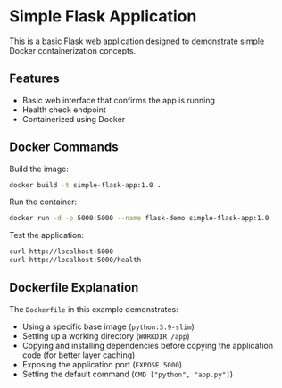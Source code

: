 # Simple Flask Application

This is a basic Flask web application designed to demonstrate simple Docker containerization concepts.

## Features

- Basic web interface that confirms the app is running
- Health check endpoint
- Containerized using Docker

## Docker Commands

Build the image:
```bash
docker build -t simple-flask-app:1.0 .
```

Run the container:
```bash
docker run -d -p 5000:5000 --name flask-demo simple-flask-app:1.0
```

Test the application:
```bash
curl http://localhost:5000
curl http://localhost:5000/health
```

## Dockerfile Explanation

The `Dockerfile` in this example demonstrates:
- Using a specific base image (`python:3.9-slim`)
- Setting up a working directory (`WORKDIR /app`)
- Copying and installing dependencies before copying the application code (for better layer caching)
- Exposing the application port (`EXPOSE 5000`)
- Setting the default command (`CMD ["python", "app.py"]`) 